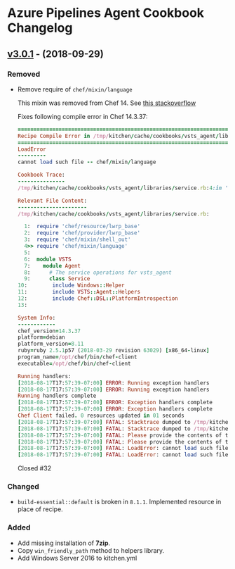 # Azure Pipelines Agent Cookbook Changelog

## [v3.0.1](https://github.com/Microsoft/azure-pipelines-agent-cookbook/tree/v3.0.1) - (2018-09-29)

### Removed

- Remove require of `chef/mixin/language`

  This mixin was removed from Chef 14. See [this stackoverflow](https://stackoverflow.com/questions/49909084/cannot-load-such-file-chef-mixin-language)

  Fixes following compile error in Chef 14.3.37:

  ```ruby
  ================================================================================
  Recipe Compile Error in /tmp/kitchen/cache/cookbooks/vsts_agent/libraries/service.rb
  ================================================================================
  LoadError
  ---------
  cannot load such file -- chef/mixin/language

  Cookbook Trace:
  ---------------
  /tmp/kitchen/cache/cookbooks/vsts_agent/libraries/service.rb:4:in '<top (required)>'

  Relevant File Content:
  ----------------------
  /tmp/kitchen/cache/cookbooks/vsts_agent/libraries/service.rb:

    1:  require 'chef/resource/lwrp_base'
    2:  require 'chef/provider/lwrp_base'
    3:  require 'chef/mixin/shell_out'
    4>> require 'chef/mixin/language'
    5:
    6:  module VSTS
    7:    module Agent
    8:      # The service operations for vsts_agent
    9:      class Service
  10:        include Windows::Helper
  11:        include VSTS::Agent::Helpers
  12:        include Chef::DSL::PlatformIntrospection
  13:

  System Info:
  ------------
  chef_version=14.3.37
  platform=debian
  platform_version=8.11
  ruby=ruby 2.5.1p57 (2018-03-29 revision 63029) [x86_64-linux]
  program_name=/opt/chef/bin/chef-client
  executable=/opt/chef/bin/chef-client

  Running handlers:
  [2018-08-17T17:57:39-07:00] ERROR: Running exception handlers
  [2018-08-17T17:57:39-07:00] ERROR: Running exception handlers
  Running handlers complete
  [2018-08-17T17:57:39-07:00] ERROR: Exception handlers complete
  [2018-08-17T17:57:39-07:00] ERROR: Exception handlers complete
  Chef Client failed. 0 resources updated in 01 seconds
  [2018-08-17T17:57:39-07:00] FATAL: Stacktrace dumped to /tmp/kitchen/cache/chef-stacktrace.out
  [2018-08-17T17:57:39-07:00] FATAL: Stacktrace dumped to /tmp/kitchen/cache/chef-stacktrace.out
  [2018-08-17T17:57:39-07:00] FATAL: Please provide the contents of the stacktrace.out file if you file a bug report
  [2018-08-17T17:57:39-07:00] FATAL: Please provide the contents of the stacktrace.out file if you file a bug report
  [2018-08-17T17:57:39-07:00] FATAL: LoadError: cannot load such file -- chef/mixin/language
  [2018-08-17T17:57:39-07:00] FATAL: LoadError: cannot load such file -- chef/mixin/language
  ```

  Closed #32

### Changed

- `build-essential::default` is broken in `8.1.1`. Implemented resource in place of recipe.

### Added

- Add missing installation of **7zip**.
- Copy `win_friendly_path` method to helpers library.
- Add Windows Server 2016 to kitchen.yml

